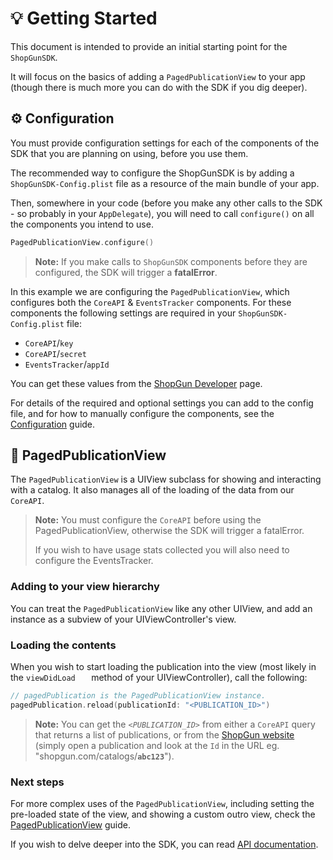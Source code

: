 # 💡 Getting Started

This document is intended to provide an initial starting point for the `ShopGunSDK`. 

It will focus on the basics of adding a `PagedPublicationView` to your app (though there is much more you can do with the SDK if you dig deeper).

## ⚙️ Configuration

You must provide configuration settings for each of the components of the SDK that you are planning on using, before you use them.


The recommended way to configure the ShopGunSDK is by adding a `ShopGunSDK-Config.plist` file as a resource of the main bundle of your app.

Then, somewhere in your code (before you make any other calls to the SDK - so probably in your `AppDelegate`), you will need to call `configure()` on all the components you intend to use.

```swift
PagedPublicationView.configure()
```

> **Note:** If you make calls to `ShopGunSDK` components before they are configured, the SDK will trigger a **fatalError**.

In this example we are configuring the `PagedPublicationView`, which configures both the `CoreAPI` & `EventsTracker` components. For these components the following settings are required in your `ShopGunSDK-Config.plist` file:

- `CoreAPI`/`key`
- `CoreAPI`/`secret`
- `EventsTracker`/`appId`

You can get these values from the [ShopGun Developer](https://shopgun.com/developers) page.

For details of the required and optional settings you can add to the config file, and for how to manually configure the components, see the [Configuration](Configuration.md) guide.


## 📖 PagedPublicationView

The `PagedPublicationView` is a UIView subclass for showing and interacting with a catalog. It also manages all of the loading of the data from our `CoreAPI`.

> **Note:** You must configure the `CoreAPI` before using the PagedPublicationView, otherwise the SDK will trigger a fatalError.
> 
> If you wish to have usage stats collected you will also need to configure the EventsTracker.

### Adding to your view hierarchy

You can treat the `PagedPublicationView` like any other UIView, and add an instance as a subview of your UIViewController's view.

### Loading the contents

When you wish to start loading the publication into the view (most likely in the `viewDidLoad	` method of your UIViewController), call the following:

```swift
// pagedPublication is the PagedPublicationView instance.
pagedPublication.reload(publicationId: "<PUBLICATION_ID>")
```
> **Note:** You can get the *`<PUBLICATION_ID>`* from either a `CoreAPI` query that returns a list of publications, or from the [ShopGun website](https://shopgun.com/) (simply open a publication and look at the `Id` in the  URL eg. "shopgun.com/catalogs/**`abc123`**").

### Next steps

For more complex uses of the `PagedPublicationView`, including setting the pre-loaded state of the view, and showing a custom outro view, check the [PagedPublicationView](PagedPublicationView.md) guide.

If you wish to delve deeper into the SDK, you can read [API documentation](http://shopgun.github.io/shopgun-ios-sdk/).